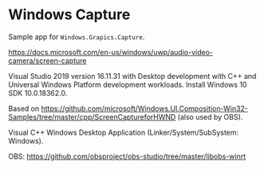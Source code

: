 Windows Capture
===============

Sample app for `Windows.Grapics.Capture`.

https://docs.microsoft.com/en-us/windows/uwp/audio-video-camera/screen-capture

Visual Studio 2019 version 16.11.31 with Desktop development with C++ and Universal Windows Platform development workloads. Install Windows 10 SDK 10.0.18362.0. 

Based on https://github.com/microsoft/Windows.UI.Composition-Win32-Samples/tree/master/cpp/ScreenCaptureforHWND (also used by OBS).

Visual C++ Windows Desktop Application (Linker/System/SubSystem: Windows).

OBS: https://github.com/obsproject/obs-studio/tree/master/libobs-winrt

